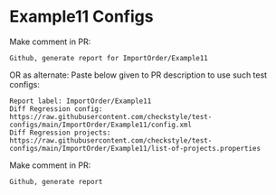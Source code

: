 # Example11 Configs
Make comment in PR:
```
Github, generate report for ImportOrder/Example11
```
OR as alternate:
Paste below given to PR description to use such test configs:
```
Report label: ImportOrder/Example11
Diff Regression config: https://raw.githubusercontent.com/checkstyle/test-configs/main/ImportOrder/Example11/config.xml
Diff Regression projects: https://raw.githubusercontent.com/checkstyle/test-configs/main/ImportOrder/Example11/list-of-projects.properties
```
Make comment in PR:
```
Github, generate report
```
